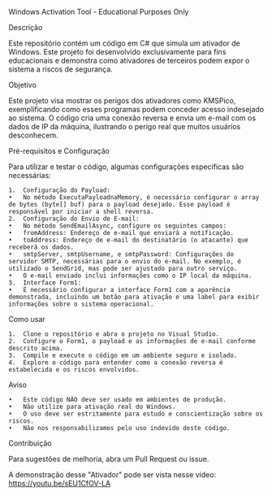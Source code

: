 Windows Activation Tool - Educational Purposes Only

Descrição

Este repositório contém um código em C# que simula um ativador de Windows. Este projeto foi desenvolvido exclusivamente para fins educacionais e demonstra como ativadores de terceiros podem expor o sistema a riscos de segurança.

Objetivo

Este projeto visa mostrar os perigos dos ativadores como KMSPico, exemplificando como esses programas podem conceder acesso indesejado ao sistema. O código cria uma conexão reversa e envia um e-mail com os dados de IP da máquina, ilustrando o perigo real que muitos usuários desconhecem.

Pré-requisitos e Configuração

Para utilizar e testar o código, algumas configurações específicas são necessárias:

	1.	Configuração do Payload:
	•	No método ExecutaPayloadnaMemory, é necessário configurar o array de bytes (byte[] buf) para o payload desejado. Esse payload é responsável por iniciar a shell reversa.
	2.	Configuração do Envio de E-mail:
	•	No método SendEmailAsync, configure os seguintes campos:
	•	fromAddress: Endereço de e-mail que enviará a notificação.
	•	toAddress: Endereço de e-mail do destinatário (o atacante) que receberá os dados.
	•	smtpServer, smtpUsername, e smtpPassword: Configurações do servidor SMTP, necessárias para o envio do e-mail. No exemplo, é utilizado o SendGrid, mas pode ser ajustado para outro serviço.
	•	O e-mail enviado inclui informações como o IP local da máquina.
	3.	Interface Form1:
	•	É necessário configurar a interface Form1 com a aparência demonstrada, incluindo um botão para ativação e uma label para exibir informações sobre o sistema operacional.

Como usar

	1.	Clone o repositório e abra o projeto no Visual Studio.
	2.	Configure o Form1, o payload e as informações de e-mail conforme descrito acima.
	3.	Compile e execute o código em um ambiente seguro e isolado.
	4.	Explore o código para entender como a conexão reversa é estabelecida e os riscos envolvidos.

Aviso

	•	Este código NÃO deve ser usado em ambientes de produção.
	•	Não utilize para ativação real do Windows.
	•	O uso deve ser estritamente para estudo e conscientização sobre os riscos.
	•	Não nos responsabilizamos pelo uso indevido deste código.

Contribuição

Para sugestões de melhoria, abra um Pull Request ou issue.

A demonstração desse "Ativador" pode ser vista nesse vídeo: https://youtu.be/sEU1CfOV-LA
